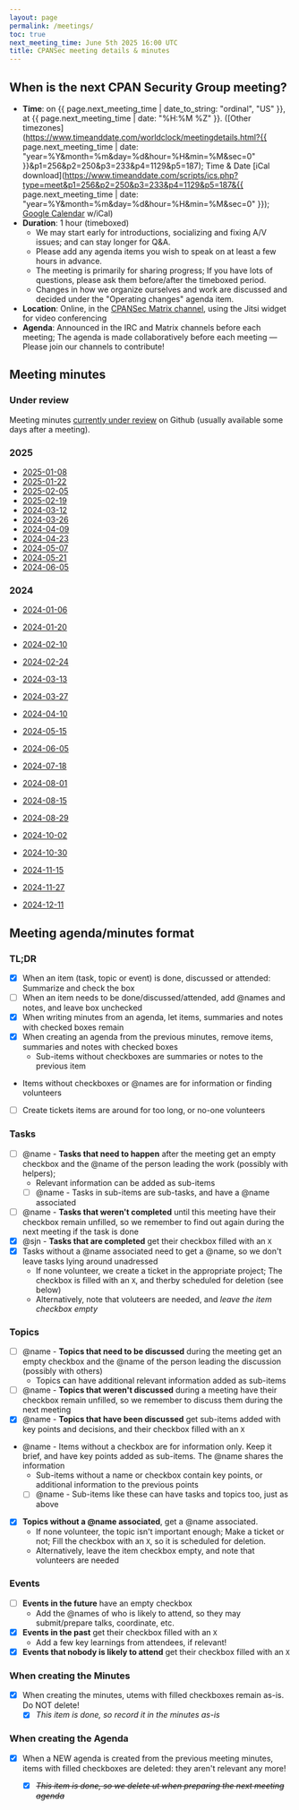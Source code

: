 ```yaml
---
layout: page
permalink: /meetings/
toc: true
next_meeting_time: June 5th 2025 16:00 UTC
title: CPANSec meeting details & minutes
---
```


## When is the next CPAN Security Group meeting?

* **Time**: on {{ page.next_meeting_time | date_to_string: "ordinal", "US" }}, at {{ page.next_meeting_time | date: "%H:%M %Z" }}. ([Other timezones](https://www.timeanddate.com/worldclock/meetingdetails.html?{{ page.next_meeting_time | date: "year=%Y&month=%m&day=%d&hour=%H&min=%M&sec=0" }}&p1=256&p2=250&p3=233&p4=1129&p5=187); Time & Date [iCal download](https://www.timeanddate.com/scripts/ics.php?type=meet&p1=256&p2=250&p3=233&p4=1129&p5=187&{{ page.next_meeting_time | date: "year=%Y&month=%m&day=%d&hour=%H&min=%M&sec=0" }}); [Google Calendar](https://calendar.google.com/calendar/u/0/embed?src=691584e3db7d0a877b43482fc996eaae9984cf8ba0b769d5d00d042a32f9c66e@group.calendar.google.com) w/iCal)
* **Duration**: 1 hour (timeboxed)
    * We may start early for introductions, socializing and fixing A/V issues; and can stay longer for Q&A.
    * Please add any agenda items you wish to speak on at least a few hours in advance.
    * The meeting is primarily for sharing progress; If you have lots of questions, please ask them before/after the timeboxed period.
    * Changes in how we organize ourselves and work are discussed and decided under the "Operating changes" agenda item.
* **Location**: Online, in the [CPANSec Matrix channel](https://matrix.to/#/#cpansec-discussion:matrix.org), using the Jitsi widget for video conferencing
* **Agenda**: Announced in the IRC and Matrix channels before each meeting; The agenda is made collaboratively before each meeting — Please join our channels to contribute!


## Meeting minutes

### Under review

Meeting minutes [currently under review](https://github.com/CPAN-Security/security.metacpan.org/pulls?q=is%3Apr+is%3Aopen+label%3Aminutes) on Github (usually available some days after a meeting).

### 2025
* [2025-01-08](cpansec-minutes-2025-01-08.md)
* [2025-01-22](cpansec-minutes-2025-01-22.md)
* [2025-02-05](cpansec-minutes-2025-02-05.md)
* [2025-02-19](cpansec-minutes-2025-02-19.md)
* [2024-03-12](cpansec-minutes-2025-03-12.md)
* [2024-03-26](cpansec-minutes-2025-03-26.md)
* [2024-04-09](cpansec-minutes-2025-04-09.md)
* [2024-04-23](cpansec-minutes-2025-04-23.md)
* [2024-05-07](cpansec-minutes-2025-05-07.md)
* [2024-05-21](cpansec-minutes-2025-05-21.md)
* [2024-06-05](cpansec-minutes-2025-06-05.md)


### 2024
* [2024-01-06](cpansec-minutes-2024-01-06.md)
* [2024-01-20](cpansec-minutes-2024-01-20.md)
* [2024-02-10](cpansec-minutes-2024-02-10.md)
* [2024-02-24](cpansec-minutes-2024-02-24.md)
* [2024-03-13](cpansec-minutes-2024-03-13.md)
* [2024-03-27](cpansec-minutes-2024-03-27.md)
* [2024-04-10](cpansec-minutes-2024-04-10.md)
* [2024-05-15](cpansec-minutes-2024-05-15.md)
* [2024-06-05](cpansec-minutes-2024-06-05.md)

* [2024-07-18](cpansec-minutes-2024-07-18.md)
* [2024-08-01](cpansec-minutes-2024-08-01.md)
* [2024-08-15](cpansec-minutes-2024-08-15.md)
* [2024-08-29](cpansec-minutes-2024-08-29.md)
* [2024-10-02](cpansec-minutes-2024-10-02.md)
* [2024-10-30](cpansec-minutes-2024-10-30.md)
* [2024-11-15](cpansec-minutes-2024-11-15.md)
* [2024-11-27](cpansec-minutes-2024-11-27.md)
* [2024-12-11](cpansec-minutes-2024-12-11.md)


## Meeting agenda/minutes format

### TL;DR
- [X] When an item (task, topic or event) is done, discussed or attended: Summarize and check the box
- [ ] When an item needs to be done/discussed/attended, add @names and notes, and leave box unchecked
- [X] When writing minutes from an agenda, let items, summaries and notes with checked boxes remain
- [X] When creating an agenda from the previous minutes, remove items, summaries and notes with checked boxes
    - Sub-items without checkboxes are summaries or notes to the previous item
- Items without checkboxes or @names are for information or finding volunteers
- [ ] Create tickets items are around for too long, or no-one volunteers

### Tasks
- [ ] @name - **Tasks that need to happen** after the meeting get an empty checkbox and the @name of the person leading the work (possibly with helpers);
    - Relevant information can be added as sub-items
    - [ ] @name - Tasks in sub-items are sub-tasks, and have a @name associated
- [ ] @name - **Tasks that weren't completed** until this meeting have their checkbox remain unfilled, so we remember to find out again during the next meeting if the task is done
- [x] @sjn - **Tasks that are completed** get their checkbox filled with an `X`
- [x] Tasks without a @name associated need to get a @name, so we don't leave tasks lying around unadressed
    - If none volunteer, we create a ticket in the appropriate project; The checkbox is filled with an `X`, and therby scheduled for deletion (see below)
    - Alternatively, note that voluteers are needed, and *leave the item checkbox empty*

### Topics
- [ ] @name - **Topics that need to be discussed** during the meeting get an empty checkbox and the @name of the person leading the discussion (possibly with others)
    - Topics can have additional relevant information added as sub-items
- [ ] @name - **Topics that weren't discussed** during a meeting have their checkbox remain unfilled, so we remember to discuss them during the next meeting
- [x] @name - **Topics that have been discussed** get sub-items added with key points and decisions, and their checkbox filled with an `X`
- @name - Items without a checkbox are for information only. Keep it brief, and have key points added as sub-items. The @name shares the information
    - Sub-items without a name or checkbox contain key points, or additional information to the previous points
    - [ ] @name - Sub-items like these can have tasks and topics too, just as above
- [x] **Topics without a @name associated**, get a @name associated.
    - If none volunteer, the topic isn't important enough; Make a ticket or not; Fill the checkbox with an `X`, so it is scheduled for deletion.
    - Alternatively, leave the item checkbox empty, and note that volunteers are needed

### Events
- [ ] **Events in the future** have an empty checkbox
    - Add the @names of who is likely to attend, so they may submit/prepare talks, coordinate, etc.
- [x] **Events in the past** get their checkbox filled with an `X`
    - Add a few key learnings from attendees, if relevant!
- [x] **Events that nobody is likely to attend** get their checkbox filled with an `X`

### When creating the Minutes
- [x] When creating the minutes, utems with filled checkboxes remain as-is. Do NOT delete!
    - [X] _This item is done, so record it in the minutes as-is_ 

### When creating the Agenda
- [x] When a NEW agenda is created from the previous meeting minutes, items with filled checkboxes are deleted: they aren't relevant any more!
    - [X] _~~This item is done, so we delete ut when preparing the next meeting agenda~~_


